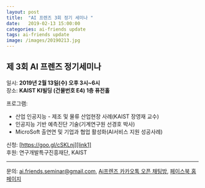 ```yaml
---
layout: post
title:  "AI 프렌즈 3회 정기 세미나 "
date:   2019-02-13 15:00:00
categories: ai-friends update
tags: ai-friends update
image: /images/20190213.jpg
---
```



## 제 3회 AI 프렌즈 정기세미나  

일시: **2019년 2월 13일(수) 오후 3시~6시**  
장소: **KAIST KI빌딩 (건물번호 E4) 1층 퓨전홀**  

프로그램:  
- 산업 인공지능 - 제조 및 물류 산업현장 사례(KAIST 장영재 교수)  
- 인공지능 기반 예측진단 기술(기계연구원 선경호 박사)  
- MicroSoft 출연연 및 기업과 협업 활성화(AI서비스 지원 성공사례)  

신청: [https://goo.gl/cSKLnj][link1]  
후원: 연구개발특구진흥재단, KAIST  



***
문의: ai.friends.seminar@gmail.com,
[Ai프렌즈 카카오톡 오픈 채팅방][kakao_ai],
[페이스북 홈페이지][facebook_ai]

[kakao_ai]:     https://open.kakao.com/o/ggewxi2
[facebook_ai]:  https://www.facebook.com/groups/aifriend/
[link1]:        https://goo.gl/cSKLnj
